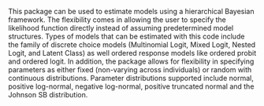 This package can be used to estimate models using a hierarchical Bayesian framework. The flexibility comes in allowing the user to specify the likelihood function directly instead of assuming predetermined model structures. Types of models that can be estimated with this code include the family of discrete choice models (Multinomial Logit, Mixed Logit, Nested Logit, and Latent Class) as well ordered response models like ordered probit and ordered logit. In addition, the package allows for flexibility in specifying parameters as either fixed (non-varying across individuals) or random with continuous distributions. Parameter distributions supported include normal, positive log-normal, negative log-normal, positive truncated normal and the Johnson SB distribution.